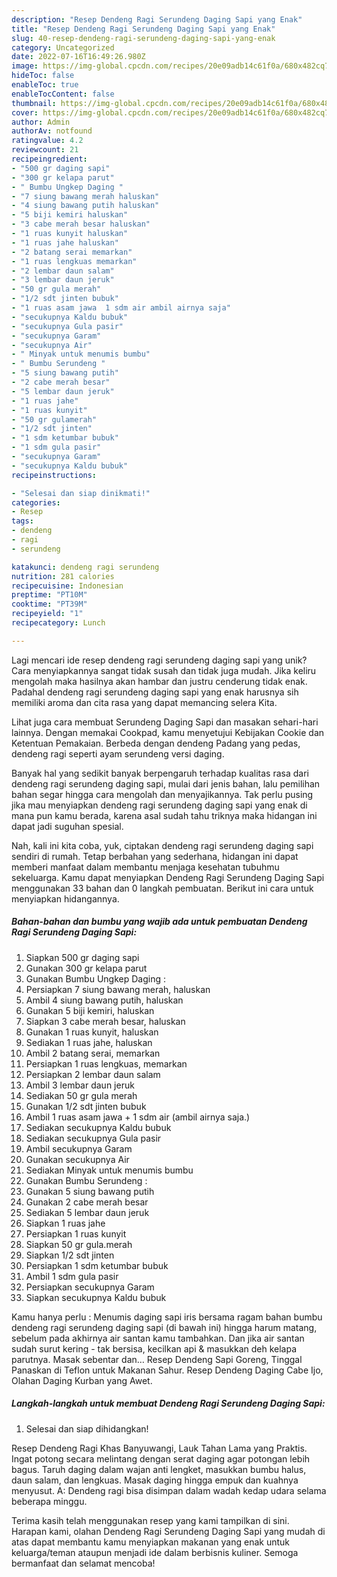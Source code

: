 ```yaml
---
description: "Resep Dendeng Ragi Serundeng Daging Sapi yang Enak"
title: "Resep Dendeng Ragi Serundeng Daging Sapi yang Enak"
slug: 40-resep-dendeng-ragi-serundeng-daging-sapi-yang-enak
category: Uncategorized
date: 2022-07-16T16:49:26.980Z
image: https://img-global.cpcdn.com/recipes/20e09adb14c61f0a/680x482cq70/dendeng-ragi-serundeng-daging-sapi-foto-resep-utama.jpg
hideToc: false
enableToc: true
enableTocContent: false
thumbnail: https://img-global.cpcdn.com/recipes/20e09adb14c61f0a/680x482cq70/dendeng-ragi-serundeng-daging-sapi-foto-resep-utama.jpg
cover: https://img-global.cpcdn.com/recipes/20e09adb14c61f0a/680x482cq70/dendeng-ragi-serundeng-daging-sapi-foto-resep-utama.jpg
author: Admin
authorAv: notfound
ratingvalue: 4.2
reviewcount: 21
recipeingredient:
- "500 gr daging sapi"
- "300 gr kelapa parut"
- " Bumbu Ungkep Daging "
- "7 siung bawang merah haluskan"
- "4 siung bawang putih haluskan"
- "5 biji kemiri haluskan"
- "3 cabe merah besar haluskan"
- "1 ruas kunyit haluskan"
- "1 ruas jahe haluskan"
- "2 batang serai memarkan"
- "1 ruas lengkuas memarkan"
- "2 lembar daun salam"
- "3 lembar daun jeruk"
- "50 gr gula merah"
- "1/2 sdt jinten bubuk"
- "1 ruas asam jawa  1 sdm air ambil airnya saja"
- "secukupnya Kaldu bubuk"
- "secukupnya Gula pasir"
- "secukupnya Garam"
- "secukupnya Air"
- " Minyak untuk menumis bumbu"
- " Bumbu Serundeng "
- "5 siung bawang putih"
- "2 cabe merah besar"
- "5 lembar daun jeruk"
- "1 ruas jahe"
- "1 ruas kunyit"
- "50 gr gulamerah"
- "1/2 sdt jinten"
- "1 sdm ketumbar bubuk"
- "1 sdm gula pasir"
- "secukupnya Garam"
- "secukupnya Kaldu bubuk"
recipeinstructions:

- "Selesai dan siap dinikmati!"
categories:
- Resep
tags:
- dendeng
- ragi
- serundeng

katakunci: dendeng ragi serundeng 
nutrition: 281 calories
recipecuisine: Indonesian
preptime: "PT10M"
cooktime: "PT39M"
recipeyield: "1"
recipecategory: Lunch

---
```





Lagi mencari ide resep dendeng ragi serundeng daging sapi yang unik? Cara menyiapkannya sangat tidak susah dan tidak juga mudah. Jika keliru mengolah maka hasilnya akan hambar dan justru cenderung tidak enak. Padahal dendeng ragi serundeng daging sapi yang enak harusnya sih memiliki aroma dan cita rasa yang dapat memancing selera Kita.





Lihat juga cara membuat Serundeng Daging Sapi dan masakan sehari-hari lainnya. Dengan memakai Cookpad, kamu menyetujui Kebijakan Cookie dan Ketentuan Pemakaian. Berbeda dengan dendeng Padang yang pedas, dendeng ragi seperti ayam serundeng versi daging.

Banyak hal yang sedikit banyak berpengaruh terhadap kualitas rasa dari dendeng ragi serundeng daging sapi, mulai dari jenis bahan, lalu pemilihan bahan segar hingga cara mengolah dan menyajikannya. Tak perlu pusing jika mau menyiapkan dendeng ragi serundeng daging sapi yang enak di mana pun kamu berada, karena asal sudah tahu triknya maka hidangan ini dapat jadi suguhan spesial.






Nah, kali ini kita coba, yuk, ciptakan dendeng ragi serundeng daging sapi sendiri di rumah. Tetap berbahan yang sederhana, hidangan ini dapat memberi manfaat dalam membantu menjaga kesehatan tubuhmu sekeluarga. Kamu dapat menyiapkan Dendeng Ragi Serundeng Daging Sapi menggunakan 33 bahan dan 0 langkah pembuatan. Berikut ini cara untuk menyiapkan hidangannya.

<!--inarticleads1-->

##### Bahan-bahan dan bumbu yang wajib ada untuk pembuatan Dendeng Ragi Serundeng Daging Sapi:

1. Siapkan 500 gr daging sapi
1. Gunakan 300 gr kelapa parut
1. Gunakan  Bumbu Ungkep Daging :
1. Persiapkan 7 siung bawang merah, haluskan
1. Ambil 4 siung bawang putih, haluskan
1. Gunakan 5 biji kemiri, haluskan
1. Siapkan 3 cabe merah besar, haluskan
1. Gunakan 1 ruas kunyit, haluskan
1. Sediakan 1 ruas jahe, haluskan
1. Ambil 2 batang serai, memarkan
1. Persiapkan 1 ruas lengkuas, memarkan
1. Persiapkan 2 lembar daun salam
1. Ambil 3 lembar daun jeruk
1. Sediakan 50 gr gula merah
1. Gunakan 1/2 sdt jinten bubuk
1. Ambil 1 ruas asam jawa + 1 sdm air (ambil airnya saja.)
1. Sediakan secukupnya Kaldu bubuk
1. Sediakan secukupnya Gula pasir
1. Ambil secukupnya Garam
1. Gunakan secukupnya Air
1. Sediakan  Minyak untuk menumis bumbu
1. Gunakan  Bumbu Serundeng :
1. Gunakan 5 siung bawang putih
1. Gunakan 2 cabe merah besar
1. Sediakan 5 lembar daun jeruk
1. Siapkan 1 ruas jahe
1. Persiapkan 1 ruas kunyit
1. Siapkan 50 gr gula.merah
1. Siapkan 1/2 sdt jinten
1. Persiapkan 1 sdm ketumbar bubuk
1. Ambil 1 sdm gula pasir
1. Persiapkan secukupnya Garam
1. Siapkan secukupnya Kaldu bubuk


Kamu hanya perlu : Menumis daging sapi iris bersama ragam bahan bumbu dendeng ragi serundeng daging sapi (di bawah ini) hingga harum matang, sebelum pada akhirnya air santan kamu tambahkan. Dan jika air santan sudah surut kering - tak bersisa, kecilkan api &amp; masukkan deh kelapa parutnya. Masak sebentar dan… Resep Dendeng Sapi Goreng, Tinggal Panaskan di Teflon untuk Makanan Sahur. Resep Dendeng Daging Cabe Ijo, Olahan Daging Kurban yang Awet. 

<!--inarticleads2-->

##### Langkah-langkah untuk membuat Dendeng Ragi Serundeng Daging Sapi:


1. Selesai dan siap dihidangkan!

Resep Dendeng Ragi Khas Banyuwangi, Lauk Tahan Lama yang Praktis. Ingat potong secara melintang dengan serat daging agar potongan lebih bagus. Taruh daging dalam wajan anti lengket, masukkan bumbu halus, daun salam, dan lengkuas. Masak daging hingga empuk dan kuahnya menyusut. A: Dendeng ragi bisa disimpan dalam wadah kedap udara selama beberapa minggu. 

Terima kasih telah menggunakan resep yang kami tampilkan di sini. Harapan kami, olahan Dendeng Ragi Serundeng Daging Sapi yang mudah di atas dapat membantu kamu menyiapkan makanan yang enak untuk keluarga/teman ataupun menjadi ide dalam berbisnis kuliner. Semoga bermanfaat dan selamat mencoba!
